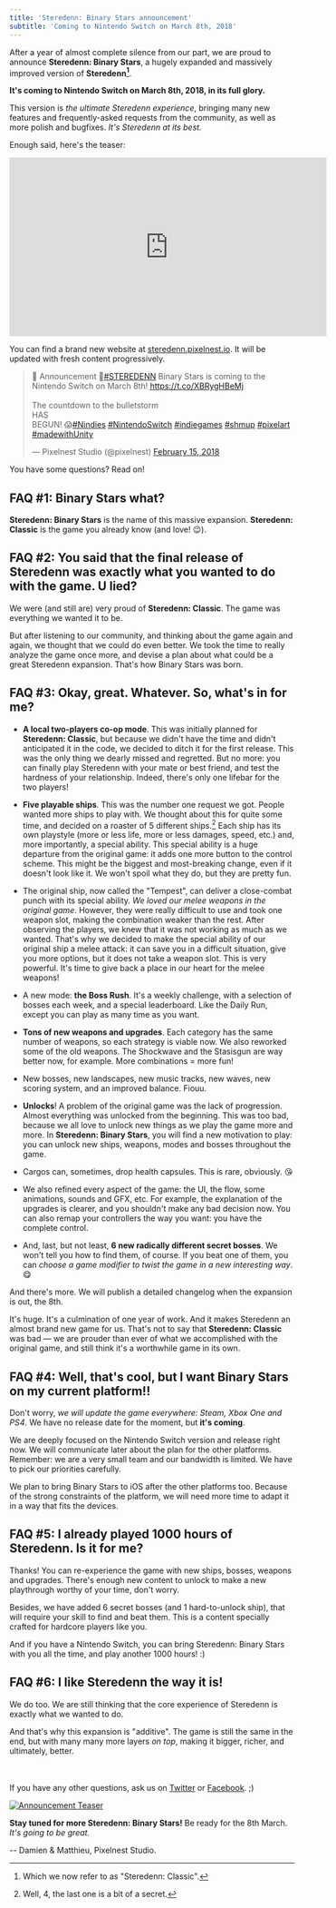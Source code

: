 ```yaml
---
title: 'Steredenn: Binary Stars announcement'
subtitle: 'Coming to Nintendo Switch on March 8th, 2018'
---
```

After a year of almost complete silence from our part, we are proud to announce **Steredenn: Binary Stars**, a hugely expanded and massively improved version of **Steredenn[^classic]**.

**It's coming to Nintendo Switch on March 8th, 2018, in its full glory.**

This version is _the ultimate Steredenn experience_, bringing many new features and frequently-asked requests from the community, as well as more polish and bugfixes. _It's Steredenn at its best._

Enough said, here's the teaser:

<iframe width="560" height="315" src="https://www.youtube.com/embed/pziwBxhTpAs?rel=0" frameborder="0" allowfullscreen></iframe>

You can find a brand new website at [steredenn.pixelnest.io](http://steredenn.pixelnest.io/). It will be updated with fresh content progressively.

<blockquote class="twitter-tweet" data-lang="en">
  <p lang="en" dir="ltr">🎉 Announcement 🎉<a href="https://twitter.com/hashtag/STEREDENN?src=hash&amp;ref_src=twsrc%5Etfw">#STEREDENN</a> Binary Stars is coming to the Nintendo Switch on March 8th! <a href="https://t.co/XBRygHBeMj">https://t.co/XBRygHBeMj</a><br><br>The countdown to the bulletstorm<br>HAS<br>BEGUN! 😱<a href="https://twitter.com/hashtag/Nindies?src=hash&amp;ref_src=twsrc%5Etfw">#Nindies</a> <a href="https://twitter.com/hashtag/NintendoSwitch?src=hash&amp;ref_src=twsrc%5Etfw">#NintendoSwitch</a> <a href="https://twitter.com/hashtag/indiegames?src=hash&amp;ref_src=twsrc%5Etfw">#indiegames</a> <a href="https://twitter.com/hashtag/shmup?src=hash&amp;ref_src=twsrc%5Etfw">#shmup</a> <a href="https://twitter.com/hashtag/pixelart?src=hash&amp;ref_src=twsrc%5Etfw">#pixelart</a> <a href="https://twitter.com/hashtag/madewithUnity?src=hash&amp;ref_src=twsrc%5Etfw">#madewithUnity</a></p>&mdash; Pixelnest Studio (@pixelnest) <a href="https://twitter.com/pixelnest/status/964152336330383361?ref_src=twsrc%5Etfw">February 15, 2018</a>
</blockquote>

You have some questions? Read on!

## FAQ #1: Binary Stars what?

**Steredenn: Binary Stars** is the name of this massive expansion. **Steredenn: Classic** is the game you already know (and love! 😉).

## FAQ #2: You said that the final release of Steredenn was exactly what you wanted to do with the game. U lied?

We were (and still are) very proud of **Steredenn: Classic**. The game was everything we wanted it to be.

But after listening to our community, and thinking about the game again and again, we thought that we could do even better. We took the time to really analyze the game once more, and devise a plan about what could be a great Steredenn expansion. That's how Binary Stars was born.

## FAQ #3: Okay, great. Whatever. So, what's in for me?

- **A local two-players co-op mode**. This was initially planned for **Steredenn: Classic**, but because we didn't have the time and didn't anticipated it in the code, we decided to ditch it for the first release. This was the only thing we dearly missed and regretted. But no more: you can finally play Steredenn with your mate or best friend, and test the hardness of your relationship. Indeed, there's only one lifebar for the two players!

- **Five playable ships**. This was the number one request we got. People wanted more ships to play with. We thought about this for quite some time, and decided on a roaster of 5 different ships.[^ships] Each ship has its own playstyle (more or less life, more or less damages, speed, etc.) and, more importantly, a special ability. This special ability is a huge departure from the original game: it adds one more button to the control scheme. This might be the biggest and most-breaking change, even if it doesn't look like it. We won't spoil what they do, but they are pretty fun.

- The original ship, now called the "Tempest", can deliver a close-combat punch with its special ability. _We loved our melee weapons in the original game_. However, they were really difficult to use and took one weapon slot, making the combination weaker than the rest. After observing the players, we knew that it was not working as much as we wanted. That's why we decided to make the special ability of our original ship a melee attack: it can save you in a difficult situation, give you more options, but it does not take a weapon slot. This is very powerful. It's time to give back a place in our heart for the melee weapons!

- A new mode: **the Boss Rush**. It's a weekly challenge, with a selection of bosses each week, and a special leaderboard. Like the Daily Run, except you can play as many time as you want.

- **Tons of new weapons and upgrades**. Each category has the same number of weapons, so each strategy is viable now. We also reworked some of the old weapons. The Shockwave and the Stasisgun are way better now, for example. More combinations = more fun!

- New bosses, new landscapes, new music tracks, new waves, new scoring system, and an improved balance. Fiouu.

- **Unlocks**! A problem of the original game was the lack of progression. Almost everything was unlocked from the beginning. This was too bad, because we all love to unlock new things as we play the game more and more. In **Steredenn: Binary Stars**, you will find a new motivation to play: you can unlock new ships, weapons, modes and bosses throughout the game.

- Cargos can, sometimes, drop health capsules. This is rare, obviously. 😘

- We also refined every aspect of the game: the UI, the flow, some animations, sounds and GFX, etc. For example, the explanation of the upgrades is clearer, and you shouldn't make any bad decision now. You can also remap your controllers the way you want: you have the complete control.

- And, last, but not least, **6 new radically different secret bosses**. We won't tell you how to find them, of course. If you beat one of them, you can _choose a game modifier to twist the game in a new interesting way_. 😋

And there's more. We will publish a detailed changelog when the expansion is out, the 8th.

It's huge. It's a culmination of one year of work. And it makes Steredenn an almost brand new game for us. That's not to say that **Steredenn: Classic** was bad — we are prouder than ever of what we accomplished with the original game, and still think it's a worthwhile game in its own.

## FAQ #4: Well, that's cool, but I want Binary Stars on my current platform!!

Don't worry, _we will update the game everywhere: Steam, Xbox One and PS4_. We have no release date for the moment, but **it's coming**.

We are deeply focused on the Nintendo Switch version and release right now. We will communicate later about the plan for the other platforms. Remember: we are a very small team and our bandwidth is limited. We have to pick our priorities carefully.

We plan to bring Binary Stars to iOS after the other platforms too. Because of the strong constraints of the platform, we will need more time to adapt it in a way that fits the devices.

## FAQ #5: I already played 1000 hours of Steredenn. Is it for me?

Thanks! You can re-experience the game with new ships, bosses, weapons and upgrades. There's enough new content to unlock to make a new playthrough worthy of your time, don't worry.

Besides, we have added 6 secret bosses (and 1 hard-to-unlock ship), that will require your skill to find and beat them. This is a content specially crafted for hardcore players like you.

And if you have a Nintendo Switch, you can bring Steredenn: Binary Stars with you all the time, and play another 1000 hours! :)

## FAQ #6: I like Steredenn the way it is!

We do too. We are still thinking that the core experience of Steredenn is exactly what we wanted to do.

And that's why this expansion is "additive". The game is still the same in the end, but with many many more layers _on top_, making it bigger, richer, and ultimately, better.


<br><br>If you have any other questions, ask us on [Twitter](https://twitter.com/pixelnest/) or [Facebook](https://facebook.com/pixelneststudio). ;)

[![Announcement Teaser](/static/images/uploads/steredenn_teaser_small.gif)](/static/images/uploads/steredenn_teaser_big.gif)

**Stay tuned for more Steredenn: Binary Stars!** Be ready for the 8th March. _It's going to be great._

--
Damien & Matthieu,
Pixelnest Studio.


[^classic]: Which we now refer to as "Steredenn: Classic".
[^ships]: Well, 4, the last one is a bit of a secret.
